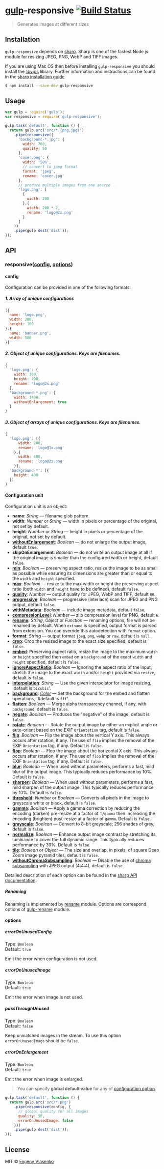 # [gulp](http://gulpjs.com)-responsive [![Build Status](https://travis-ci.org/mahnunchik/gulp-responsive.svg?branch=master)](https://travis-ci.org/mahnunchik/gulp-responsive)

> Generates images at different sizes


## Installation


`gulp-responsive` depends on [sharp](https://github.com/lovell/sharp). Sharp is one of the fastest Node.js module for resizing JPEG, PNG, WebP and TIFF images.

If you are using Mac OS then before installing `gulp-responsive` you should install the [libvips](https://github.com/jcupitt/libvips) library. Further information and instructions can be found in the [sharp installation guide](http://sharp.dimens.io/en/stable/install/).

```sh
$ npm install --save-dev gulp-responsive
```


## Usage

```js
var gulp = require('gulp');
var responsive = require('gulp-responsive');

gulp.task('default', function () {
  return gulp.src('src/*.{png,jpg}')
    .pipe(responsive({
      'background-*.jpg': {
        width: 700,
        quality: 50
      },
      'cover.png': {
        width: '50%',
        // convert to jpeg format
        format: 'jpeg',
        rename: 'cover.jpg'
      },
      // produce multiple images from one source
      'logo.png': [
        {
          width: 200
        },{
          width: 200 * 2,
          rename: 'logo@2x.png'
        }
      ]
    ))
    .pipe(gulp.dest('dist'));
});
```

## API

### responsive([config](#config), [options](#options))

#### config

Configuration can be provided in one of the following formats:

##### 1.  Array of unique configurations

```js
[{
  name: 'logo.png',
  width: 200,
  height: 100
},{
  name: 'banner.png',
  width: 500
}]
```

##### 2. Object of unique configurations. Keys are filenames.

```js
{
  'logo.png': {
    width: 300,
    height: 200,
    rename: 'logo@2x.png'
  },
  'background-*.png': {
    width: 1400,
    withoutEnlargement: true
  }
}
```

##### 3. Object of arrays of unique configurations. Keys are filenames.

```js
{
  'logo.png': [{
      width: 200,
      rename: 'logo@1x.png'
    },{
      width: 400,
      rename: 'logo@2x.png'
    }],
  'background-*': [{
    height: 400
  }]
}
```

#### Configuration unit

Configuration unit is an object:

* **name**: *String* — filename glob pattern.
* **width**: *Number* or *String* — width in pixels or percentage of the original, not set by default.
* **height**: *Number* or *String* — height in pixels or percentage of the original, not set by default.
* [**withoutEnlargement**](http://sharp.dimens.io/en/stable/api/#withoutenlargement): *Boolean* — do not enlarge the output image, default `true`.
* **skipOnEnlargement**: *Boolean* — do not write an output image at all if the original image is smaller than the configured width or height, default `false`.
* [**min**](http://sharp.dimens.io/en/stable/api/#min): *Boolean* — preserving aspect ratio, resize the image to be as small as possible while ensuring its dimensions are greater than or equal to the `width` and `height` specified.
* [**max**](http://sharp.dimens.io/en/stable/api/#max): *Boolean* — resize to the max width or height the preserving aspect ratio (both `width` and `height` have to be defined), default `false`.
* [**quality**](http://sharp.dimens.io/en/stable/api/#qualityquality): *Number* — output quality for JPEG, WebP and TIFF, default `80`.
* [**progressive**](http://sharp.dimens.io/en/stable/api/#progressive): *Boolean* — progressive (interlace) scan for JPEG and PNG output, default `false`.
* [**withMetadata**](http://sharp.dimens.io/en/stable/api/#withmetadatametadata): *Boolean* — include image metadata, default `false`.
* [**compressionLevel**](http://sharp.dimens.io/en/stable/api/#compressionlevelcompressionlevel): *Number* — zlib compression level for PNG, default `6`.
* [**rename**](#renaming): *String*, *Object* or *Function* — renaming options, file will not be renamed by default. When `extname` is specified, output format is parsed from extension. You can override this autodetection with `format` option.
* [**format**](http://sharp.dimens.io/en/stable/api/#toformatformat): *String* — output format `jpeg`, `png`, `webp` or `raw`, default is `null`.
* [**crop**](http://sharp.dimens.io/en/stable/api/#cropgravity): Crop the resized image to the exact size specified, default is `false`.
* [**embed**](http://sharp.dimens.io/en/stable/api/#embed): Preserving aspect ratio, resize the image to the maximum `width` or `height` specified then `embed` on a `background` of the exact `width` and `height` specified, default is `false`.
* [**ignoreAspectRatio**](http://sharp.dimens.io/en/stable/api/#ignoreaspectratio): *Boolean* — Ignoring the aspect ratio of the input, stretch the image to the exact `width` and/or `height` provided via `resize`, default is `false`.
* [**interpolation**](http://sharp.dimens.io/en/stable/api/#interpolatewithinterpolator): *String* — Use the given interpolator for image resizing, 'default is `bicubic`'.
* [**background**](http://sharp.dimens.io/en/stable/api/#backgroundrgba): [*Color*](https://www.npmjs.com/package/color) — Set the background for the embed and flatten operations, '#default is `fff`'.
* [**flatten**](http://sharp.dimens.io/en/stable/api/#flatten): *Boolean* — Merge alpha transparency channel, if any, with `background`, default is `false`.
* [**negate**](http://sharp.dimens.io/en/stable/api/#negate): *Boolean* — Produces the "negative" of the image, default is `false`.
* [**rotate**](http://sharp.dimens.io/en/stable/api/#rotateangle): *Boolean* — Rotate the output image by either an explicit angle or auto-orient based on the EXIF `Orientation` tag, default is `false`.
* [**flip**](http://sharp.dimens.io/en/stable/api/#flip): *Boolean* — Flip the image about the vertical Y axis. This always occurs after rotation, if any. The use of `flip` implies the removal of the EXIF `Orientation` tag, if any. Default is `false`.
* [**flop**](http://sharp.dimens.io/en/stable/api/#flop): *Boolean* — Flop the image about the horizontal X axis. This always occurs after rotation, if any. The use of `flop` implies the removal of the EXIF `Orientation` tag, if any. Default is `false`.
* [**blur**](http://sharp.dimens.io/en/stable/api/#blursigma): *Boolean* — When used without parameters, performs a fast, mild blur of the output image. This typically reduces performance by 10%. Default is `false`.
* [**sharpen**](http://sharp.dimens.io/en/stable/api/#sharpenradius-flat-jagged): *Boolean* — When used without parameters, performs a fast, mild sharpen of the output image. This typically reduces performance by 10%. Default is `false`.
* [**threshold**](http://sharp.dimens.io/en/stable/api/#thresholdthreshold): *Number* or *Boolean* — Converts all pixels in the image to greyscale white or black, default is `false`.
* [**gamma**](http://sharp.dimens.io/en/stable/api/#gammagamma): *Boolean* — Apply a gamma correction by reducing the encoding (darken) pre-resize at a factor of `1/gamma` then increasing the encoding (brighten) post-resize at a factor of `gamma`. Default is `false`.
* [**grayscale**](http://sharp.dimens.io/en/stable/api/#grayscale-greyscale): *Boolean* — Convert to 8-bit greyscale; 256 shades of grey, default is `false`.
* [**normalize**](http://sharp.dimens.io/en/stable/api/#normalize-normalise): *Boolean* — Enhance output image contrast by stretching its luminance to cover the full dynamic range. This typically reduces performance by 30%. Default is `false`.
* [**tile**](http://sharp.dimens.io/en/stable/api/#tilesize-overlap): *Boolean* or *Object* — The size and overlap, in pixels, of square Deep Zoom image pyramid tiles, default is `false`.
* [**withoutChromaSubsampling**](http://sharp.dimens.io/en/stable/api/#withoutchromasubsampling): *Boolean* — Disable the use of [chroma subsampling](http://en.wikipedia.org/wiki/Chroma_subsampling) with JPEG output (4:4:4), default is `false`.

Detailed description of each option can be found in the [sharp API documentation](http://sharp.dimens.io/en/stable/api/).

##### Renaming
Renaming is implemented by [rename](https://www.npmjs.com/package/rename) module. Options are correspond options of [gulp-rename](https://www.npmjs.com/package/gulp-rename) module.

#### options

##### errorOnUnusedConfig

Type: `Boolean`  
Default: `true`

Emit the error when configuration is not used.

##### errorOnUnusedImage

Type: `Boolean`  
Default: `true`

Emit the error when image is not used.

##### passThroughUnused

Type: `Boolean`  
Default: `false`

Keep unmatched images in the stream.
To use this option `errorOnUnusedImage` should be `false`.

##### errorOnEnlargement

Type: `Boolean`  
Default: `true`

Emit the error when image is enlarged.

> You can specify **global default value** for any of [configuration option](#configuration-unit).

```js
gulp.task('default', function () {
  return gulp.src('src/*.png')
    .pipe(responsive(config, {
      // global quality for all images
      quality: 50,
      errorOnUnusedImage: false
    }))
    .pipe(gulp.dest('dist'));
});

```

## License

MIT © [Evgeny Vlasenko](https://github.com/mahnunchik)
